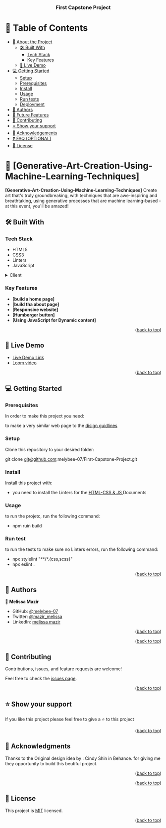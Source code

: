 <a name="readme-top"></a>

<div align="center">

  <h3><b>First Capstone Project
</b></h3>

</div>



# 📗 Table of Contents

- [📖 About the Project](#about-project)
  - [🛠 Built With](#built-with)
    - [Tech Stack](#tech-stack)
    - [Key Features](#key-features)
  - [🚀 Live Demo](#live-demo)
- [💻 Getting Started](#getting-started)
  - [Setup](#setup)
  - [Prerequisites](#prerequisites)
  - [Install](#install)
  - [Usage](#usage)
  - [Run tests](#run-tests)
  - [Deployment](#triangular_flag_on_post-deployment)
- [👥 Authors](#authors)
- [🔭 Future Features](#future-features)
- [🤝 Contributing](#contributing)
- [⭐️ Show your support](#support)
- [🙏 Acknowledgements](#acknowledgements)
- [❓ FAQ (OPTIONAL)](#faq)
- [📝 License](#license)



# 📖 [Generative-Art-Creation-Using-Machine-Learning-Techniques] <a name="about-project"></a>

**[Generative-Art-Creation-Using-Machine-Learning-Techniques]** Create art that's truly groundbreaking, with techniques that are awe-inspiring and breathtaking, using generative processes that are machine learning-based - at this event, you'll be amazed!

## 🛠 Built With <a name="built-with"></a>

### Tech Stack <a name="tech-stack"></a>

<ul>
  <li>HTML5</li>
  <li>CSS3</li>
  <li>Linters</li>
  <li>JavaScript</li>
</ul>


<details>
  <summary>Client</summary>
  <ul>
    <li><a href="https://github.com/microverseinc/linters-config">Linters</a></li>
    <li><a href="https://github.com/microverseinc/linters-config/tree/master/html-css-js">HTML</a></li>
    <li><a href="https://github.com/microverseinc/linters-config/tree/master/html-css-js">CSS</a></li>
    <li><a href="https://github.com/microverseinc/linters-config/tree/master/html-css-js">JS</a></li>
  </ul>
</details>


<!-- Features -->

### Key Features <a name="key-features"></a>

- **[build a home page]**
- **[build tha about page]**
- **[Responsive website]**
- **[Humberger button]**
- **[Using JavaScript for Dynamic content]**


<p align="right">(<a href="#readme-top">back to top</a>)</p>

<!-- LIVE DEMO -->

## 🚀 Live Demo <a name="live-demo"></a>

<ul>
  <li><a href="https://melybee-07.github.io/First-Capstone-Project/">Live Demo Link</a></li>
  <li><a href="https://www.loom.com/share/52ff934da24442f097168e0db1baf048">Loom video</a></li>
</ul>



<p align="right">(<a href="#readme-top">back to top</a>)</p>

<!-- GETTING STARTED -->

## 💻 Getting Started <a name="getting-started"></a>



### Prerequisites

In order to make this project you need:

to make a very similar web page to the <a href="https://www.behance.net/gallery/29845175/CC-Global-Summit-2015">disign guidlines </a>


### Setup

Clone this repository to your desired folder:

git clone git@github.com:melybee-07/First-Capstone-Project.git

### Install

Install this project with:

<ul>
  <li>you need to install the Linters for the  <a href="https://github.com/microverseinc/linters-config/tree/master/html-css-js">HTML-CSS & JS </a> Documents</li>
</ul>

### Usage

to run the projetc, run the following command:

<ul>
  <li>npm ruin build</li>
</ul>

### Run test

to run the tests to make sure no Linters errors, run the following command:

<ul>
  <li>npx stylelint "**/*.{css,scss}"</li>
  <li>npx eslint .</li>
</ul>


<p align="right">(<a href="#readme-top">back to top</a>)</p>


## 👥 Authors <a name="authors"></a>


👤 **Melissa Mazir**

- GitHub: [@melybee-07](https://github.com/melybee-07)
- Twitter: [@mazir_melissa](https://twitter.com/mazir_melissa)
- LinkedIn: [melissa mazir](https://www.linkedin.com/in/melissa-mazir-172574223/)



<p align="right">(<a href="#readme-top">back to top</a>)</p>



<p align="right">(<a href="#readme-top">back to top</a>)</p>

<!-- CONTRIBUTING -->

## 🤝 Contributing <a name="contributing"></a>

Contributions, issues, and feature requests are welcome!

Feel free to check the [issues page](../../issues/).

<p align="right">(<a href="#readme-top">back to top</a>)</p>

<!-- SUPPORT -->

## ⭐️ Show your support <a name="support"></a>


If you like this project please feel free to give a ⭐️ to this project

<p align="right">(<a href="#readme-top">back to top</a>)</p>

<!-- ACKNOWLEDGEMENTS -->

## 🙏 Acknowledgments <a name="acknowledgements"></a>

Thanks to the Original design idea by : Cindy Shin in Behance. for giving me they opportunity to build this beutiful project. 

<p align="right">(<a href="#readme-top">back to top</a>)</p>

<!-- FAQ (optional) -->







<p align="right">(<a href="#readme-top">back to top</a>)</p>

<!-- LICENSE -->

## 📝 License <a name="license"></a>

This project is [MIT](./MIT.md) licensed.


<p align="right">(<a href="#readme-top">back to top</a>)</p>
